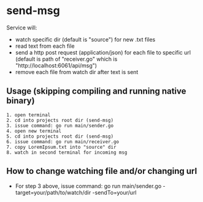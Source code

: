 send-msg
=======

Service will: 
- watch specific dir (default is "source") for new .txt files
- read text from each file
- send a http post request (application/json) for each file to specific url (default is path of "receiver.go" which is "http://localhost:6061/api/msg")
- remove each file from watch dir after text is sent

Usage (skipping compiling and running native binary)
----------
    1. open terminal
    2. cd into projects root dir (send-msg)
    3. issue command: go run main/sender.go
    4. open new terminal
    5. cd into projects root dir (send-msg)
    6. issue command: go run main/receiver.go
    7. copy LoremIpsum.txt into "source" dir
    8. watch in second terminal for incoming msg
    
How to change watching file and/or changing url
-----------------------------------------------

- For step 3 above, issue command: go run main/sender.go -target=your/path/to/watch/dir -sendTo=your/url
    
